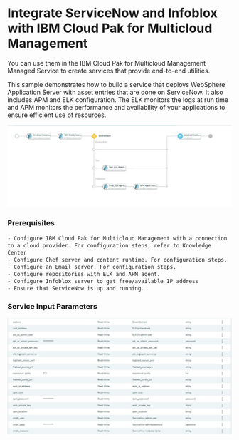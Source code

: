 <!---
Copyright IBM Corp. 2018, 2018
This code is released under the Apache 2.0 License.
--->

# Integrate ServiceNow and Infoblox with IBM Cloud Pak for Multicloud Management  

You can use them in the IBM Cloud Pak for Multicloud Management Managed Service to create services that provide end-to-end utilities.

This sample demonstrates how to build a service that deploys WebSphere Application Server with asset entries that are done on ServiceNow. It also includes APM and ELK configuration. The ELK monitors the logs at run time and APM monitors the performance and availability of your applications to ensure efficient use of resources.


![Service Diagram](./ServiceDiagram.jpg)
<p align="center" Service Diagram ></p>

### Prerequisites

    - Configure IBM Cloud Pak for Multicloud Management with a connection to a cloud provider. For configuration steps, refer to Knowledge Center
    - Configure Chef server and content runtime. For configuration steps.
    - Configure an Email server. For configuration steps.
    - Configure repositories with ELK and APM agent.
    - Configure Infoblox server to get free/available IP address
    - Ensure that ServiceNow is up and running.


 ### Service Input Parameters
![Service Input Parameters](./inputparam.jpg)
